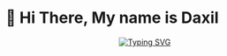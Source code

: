 <div>
  <h1>👋 Hi There, My name is Daxil </h1>
</div>

<p align="center">
<a href="https://git.io/typing-svg"><img src="https://readme-typing-svg.demolab.com?font=&weight=500&size=22&duration=3000&pause=500&color=7F7FF7&background=FF000000&center=true&width=438&lines=Full+stack+Devloper;Genrative+AI+Expert;Knight+on+Leetcode;Deep+Learning+Explorer" alt="Typing SVG" /></a>
  
</p>
<!--
**daxmodi1/daxmodi1** is a ✨ _special_ ✨ repository because its `README.md` (this file) appears on your GitHub profile.

Here are some ideas to get you started:

- 🔭 I’m currently working on ...
- 🌱 I’m currently learning ...
- 👯 I’m looking to collaborate on ...
- 🤔 I’m looking for help with ...
- 💬 Ask me about ...
- 📫 How to reach me: ...
- 😄 Pronouns: ...
- ⚡ Fun fact: ...
-->
